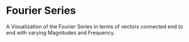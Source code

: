 # Fourier Series
 A Visualization of the Fourier Series in terms of vectors connected end to end with varying Magnitudes and Frequency.
